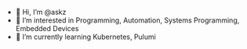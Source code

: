 - 👋 Hi, I’m @askz
- 👀 I’m interested in Programming, Automation, Systems Programming, Embedded Devices
- 🌱 I’m currently learning Kubernetes, Pulumi

<!---
askz/askz is a ✨ special ✨ repository because its `README.md` (this file) appears on your GitHub profile.
You can click the Preview link to take a look at your changes.
--->
